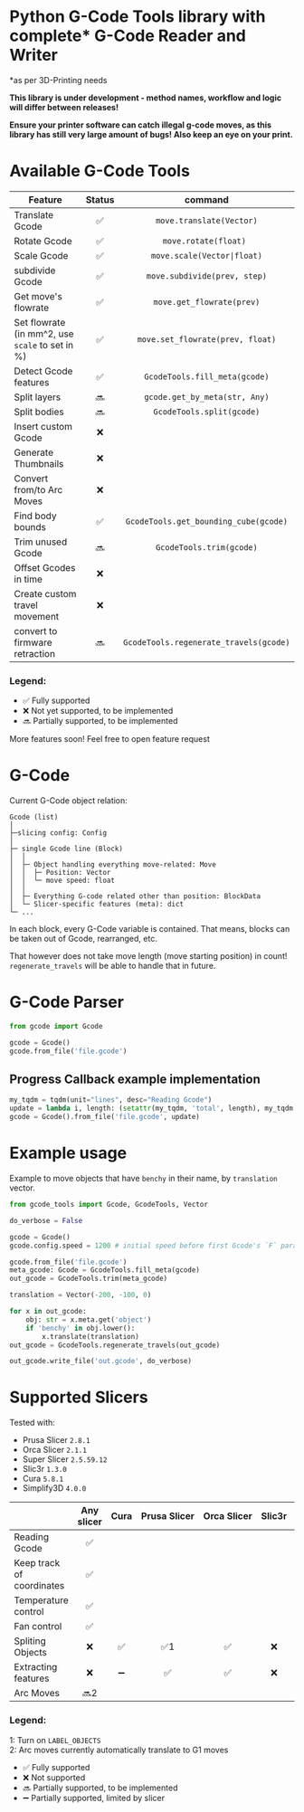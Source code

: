 # Python G-Code Tools library with complete* G-Code Reader and Writer

\*as per 3D-Printing needs


**This library is under development - method names, workflow and logic will differ between releases!**

**Ensure your printer software can catch illegal g-code moves, as this library has still very large amount of bugs! Also keep an eye on your print.**


# Available G-Code Tools

| Feature                                              | Status |                command                 |
| ---------------------------------------------------- | :----: | :------------------------------------: |
| Translate Gcode                                      |   ✅   |       `move.translate(Vector)`        |
| Rotate Gcode                                         |   ✅   |         `move.rotate(float) `         |
| Scale Gcode                                          |   ✅   |      `move.scale(Vector\|float)`      |
| subdivide Gcode                                      |   ✅   |     `move.subdivide(prev, step)`      |
| Get move's flowrate                                  |   ✅   |       `move.get_flowrate(prev)`       |
| Set flowrate <br> (in mm^2, use `scale` to set in %) |   ✅   |   `move.set_flowrate(prev, float)`    |
| Detect Gcode features                                |   ✅   |     `GcodeTools.fill_meta(gcode)`      |
| Split layers                                         |  🔜   |     `gcode.get_by_meta(str, Any)`      |
| Split bodies                                         |  🔜   |       `GcodeTools.split(gcode)`        |
| Insert custom Gcode                                  |   ❌   |                                        |
| Generate Thumbnails                                  |   ❌   |                                        |
| Convert from/to Arc Moves                            |   ❌   |                                        |
| Find body bounds                                     |   ✅   | `GcodeTools.get_bounding_cube(gcode)`  |
| Trim unused Gcode                                    |  🔜   |        `GcodeTools.trim(gcode)`        |
| Offset Gcodes in time                                |   ❌   |                                        |
| Create custom travel movement                        |   ❌   |                                        |
| convert to firmware retraction                       |  🔜   | `GcodeTools.regenerate_travels(gcode)` |


### Legend:

- ✅ Fully supported
- ❌ Not yet supported, to be implemented
- 🔜 Partially supported, to be implemented

More features soon! Feel free to open feature request


# G-Code

Current G-Code object relation:
```
Gcode (list)
│
├─slicing config: Config
│
├─ single Gcode line (Block)
│  │
│  ├─ Object handling everything move-related: Move
│  │  ├─ Position: Vector
│  │  └─ move speed: float
│  │
│  ├─ Everything G-code related other than position: BlockData
│  └─ Slicer-specific features (meta): dict
└─ ...
```

In each block, every G-Code variable is contained. That means, blocks can be taken out of Gcode, rearranged, etc.

That however does not take move length (move starting position) in count! `regenerate_travels` will be able to handle that in future.


# G-Code Parser

```py
from gcode import Gcode

gcode = Gcode()
gcode.from_file('file.gcode')
```

## Progress Callback example implementation

```py
my_tqdm = tqdm(unit="lines", desc="Reading Gcode")
update = lambda i, length: (setattr(my_tqdm, 'total', length), my_tqdm.update(1))
gcode = Gcode().from_file('file.gcode', update)
```


# Example usage

Example to move objects that have `benchy` in their name, by `translation` vector.
```py
from gcode_tools import Gcode, GcodeTools, Vector

do_verbose = False

gcode = Gcode()
gcode.config.speed = 1200 # initial speed before first Gcode's `F` parameter

gcode.from_file('file.gcode')
meta_gcode: Gcode = GcodeTools.fill_meta(gcode)
out_gcode = GcodeTools.trim(meta_gcode)

translation = Vector(-200, -100, 0)

for x in out_gcode:
    obj: str = x.meta.get('object')
    if 'benchy' in obj.lower():
        x.translate(translation)
out_gcode = GcodeTools.regenerate_travels(out_gcode)

out_gcode.write_file('out.gcode', do_verbose)
```


# Supported Slicers

Tested with:
- Prusa Slicer `2.8.1`
- Orca Slicer `2.1.1`
- Super Slicer `2.5.59.12`
- Slic3r `1.3.0`
- Cura `5.8.1`
- Simplify3D `4.0.0`


|                           | Any slicer | Cura | Prusa&nbsp;Slicer | Orca&nbsp;Slicer | Slic3r | Super&nbsp;Slicer | Simplify3D |
| ------------------------- | :--------: | :--: | :---------------: | :--------------: | :----: | :---------------: | :--------: |
| Reading Gcode             |     ✅     |      |                   |                  |        |                   |            |
| Keep track of coordinates |     ✅     |      |                   |                  |        |                   |            |
| Temperature control       |     ✅     |      |                   |                  |        |                   |            |
| Fan control               |     ✅     |      |                   |                  |        |                   |            |
| Spliting Objects          |     ❌     |  ✅  |       ✅1       |        ✅        |   ❌   |        ✅         |     ✅     |
| Extracting features       |     ❌     |  ➖  |        ✅         |        ✅        |   ❌   |        ❌         |     ✅     |
| Arc Moves                 |   🔜2    |      |                   |                  |        |                   |            |


### Legend:

1: Turn on `LABEL_OBJECTS`\
2: Arc moves currently automatically translate to G1 moves

- ✅ Fully supported
- ❌ Not supported
- 🔜 Partially supported, to be implemented
- ➖ Partially supported, limited by slicer